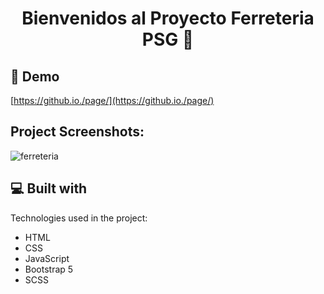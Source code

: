 <h1 id="title" align="center">Bienvenidos al Proyecto Ferreteria PSG 👋</h1>

<h2>🚀 Demo</h2>

[https://github.io./page/](https://github.io./page/)

<h2>Project Screenshots:</h2>

 ![ferreteria](https://user-images.githubusercontent.com/82771227/185715362-e1757e68-a8dc-4ad2-823f-4842f172ebf5.png)
  
<h2>💻 Built with</h2>

Technologies used in the project:

*   HTML
*   CSS
*   JavaScript
*   Bootstrap 5
*   SCSS
